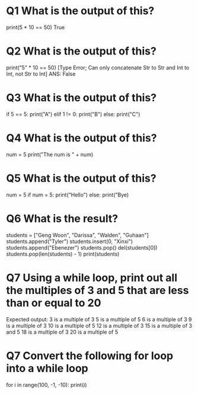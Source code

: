 # Q1 What is the output of this?
print(5 * 10 == 50)
True
# Q2 What is the output of this?
print("5" * 10 == 50)
[Type Error; Can only concatenate Str to Str and Int to Int, not Str to Int]
ANS: False
# Q3 What is the output of this?
if 5 == 5:
    print("A")
elif 1 != 0:
    print("B")
else:
    print("C")
<!-- ANSWER IS A :alarm: -->

# Q4 What is the output of this?
num = 5
print("The num is " + num)

# Q5 What is the output of this?
num = 5
if num = 5:
    print("Hello")
else:
    print("Bye)

# Q6 What is the result?
students = ["Geng Woon", "Darissa", "Walden", "Guhaan"]
students.append("Tyler")
students.insert(0, "Xinxi")
students.append("Ebenezer")
students.pop()
del(students[0])
students.pop(len(students) - 1)
print(students)

# Q7 Using a while loop, print out all the multiples of 3 and 5 that are less than or equal to 20
Expected output:
3 is a multiple of 3
5 is a multiple of 5
6 is a multiple of 3
9 is a multiple of 3
10 is a multiple of 5
12 is a multiple of 3
15 is a multiple of 3 and 5
18 is a multiple of 3
20 is a multiple of 5

# Q7 Convert the following for loop into a while loop
for i in range(100, -1, -10):
    print(i)




